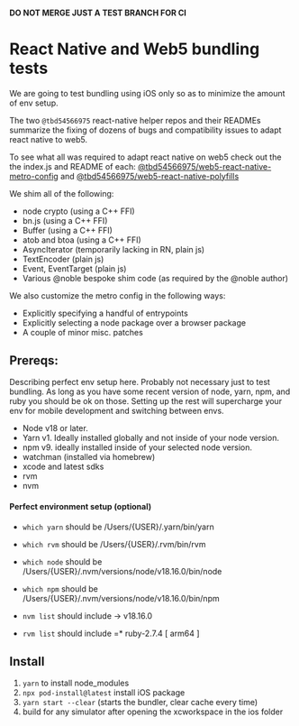 #### DO NOT MERGE JUST A TEST BRANCH FOR CI

# React Native and Web5 bundling tests

We are going to test bundling using iOS only so as to minimize the amount of env setup.

The two `@tbd54566975` react-native helper repos and their READMEs summarize the fixing of dozens of bugs and compatibility issues to adapt react native to web5.

To see what all was required to adapt react native on web5 check out the the index.js and README of each:
[@tbd54566975/web5-react-native-metro-config](https://github.com/TBD54566975/web5-react-native-metro-config) and [@tbd54566975/web5-react-native-polyfills](https://github.com/TBD54566975/web5-react-native-polyfills)

We shim all of the following:

- node crypto (using a C++ FFI)
- bn.js (using a C++ FFI)
- Buffer (using a C++ FFI)
- atob and btoa (using a C++ FFI)
- AsyncIterator (temporarily lacking in RN, plain js)
- TextEncoder (plain js)
- Event, EventTarget (plain js)
- Various @noble bespoke shim code (as required by the @noble author)

We also customize the metro config in the following ways:

- Explicitly specifying a handful of entrypoints
- Explicitly selecting a node package over a browser package
- A couple of minor misc. patches

## Prereqs:

Describing perfect env setup here. Probably not necessary just to test bundling. As long as you have some recent version of node, yarn, npm, and ruby you should be ok on those. Setting up the rest will supercharge your env for mobile development and switching between envs.

- Node v18 or later.
- Yarn v1. Ideally installed globally and not inside of your node version.
- npm v9. ideally installed inside of your selected node version.
- watchman (installed via homebrew)
- xcode and latest sdks
- rvm
- nvm

#### Perfect environment setup (optional)

- `which yarn` should be /Users/{USER}/.yarn/bin/yarn

- `which rvm` should be /Users/{USER}/.rvm/bin/rvm

- `which node` should be /Users/{USER}/.nvm/versions/node/v18.16.0/bin/node

- `which npm` should be /Users/{USER}/.nvm/versions/node/v18.16.0/bin/npm

- `nvm list` should include -> v18.16.0

- `rvm list` should include =\* ruby-2.7.4 [ arm64 ]

## Install

1. `yarn` to install node_modules
2. `npx pod-install@latest` install iOS package
3. `yarn start --clear` (starts the bundler, clear cache every time)
4. build for any simulator after opening the xcworkspace in the ios folder

